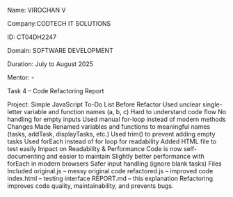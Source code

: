 Name: VIROCHAN V

Company:CODTECH IT SOLUTIONS

ID: CT04DH2247

Domain: SOFTWARE DEVELOPMENT

Duration: July to August 2025

Mentor: -

Task 4 – Code Refactoring Report

Project: Simple JavaScript To-Do List
Before Refactor
Used unclear single-letter variable and function names (a, b, c)
Hard to understand code flow
No handling for empty inputs
Used manual for-loop instead of modern methods
Changes Made
Renamed variables and functions to meaningful names (tasks, addTask, displayTasks, etc.)
Used trim() to prevent adding empty tasks
Used forEach instead of for loop for readability
Added HTML file to test easily
Impact on Readability & Performance
Code is now self-documenting and easier to maintain
Slightly better performance with forEach in modern browsers
Safer input handling (ignore blank tasks)
Files Included
original.js – messy original code
refactored.js – improved code
index.html – testing interface
REPORT.md – this explanation
Refactoring improves code quality, maintainability, and prevents bugs.
